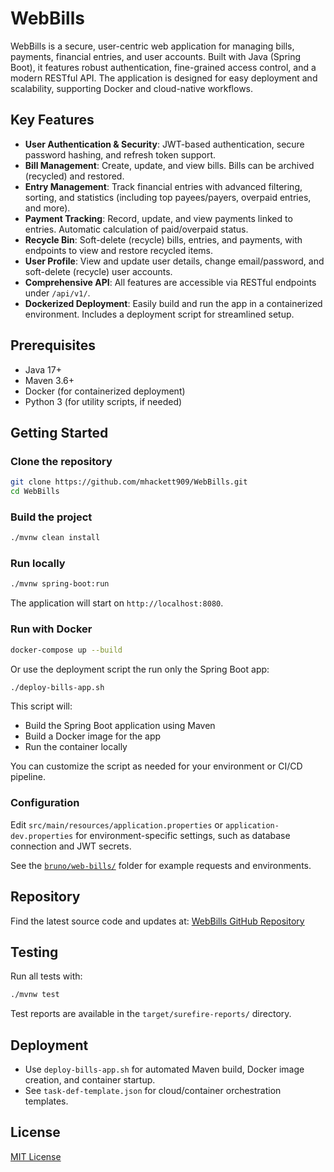 # WebBills

WebBills is a secure, user-centric web application for managing bills, payments, financial entries, and user accounts. Built with Java (Spring Boot), it features robust authentication, fine-grained access control, and a modern RESTful API. The application is designed for easy deployment and scalability, supporting Docker and cloud-native workflows.

## Key Features

- **User Authentication & Security**: JWT-based authentication, secure password hashing, and refresh token support.
- **Bill Management**: Create, update, and view bills. Bills can be archived (recycled) and restored.
- **Entry Management**: Track financial entries with advanced filtering, sorting, and statistics (including top payees/payers, overpaid entries, and more).
- **Payment Tracking**: Record, update, and view payments linked to entries. Automatic calculation of paid/overpaid status.
- **Recycle Bin**: Soft-delete (recycle) bills, entries, and payments, with endpoints to view and restore recycled items.
- **User Profile**: View and update user details, change email/password, and soft-delete (recycle) user accounts.
- **Comprehensive API**: All features are accessible via RESTful endpoints under `/api/v1/`.
- **Dockerized Deployment**: Easily build and run the app in a containerized environment. Includes a deployment script for streamlined setup.

## Prerequisites

- Java 17+
- Maven 3.6+
- Docker (for containerized deployment)
- Python 3 (for utility scripts, if needed)

## Getting Started

### Clone the repository

```sh
git clone https://github.com/mhackett909/WebBills.git
cd WebBills
```

### Build the project

```sh
./mvnw clean install
```

### Run locally

```sh
./mvnw spring-boot:run
```

The application will start on `http://localhost:8080`.

### Run with Docker

```sh
docker-compose up --build
```

Or use the deployment script the run only the Spring Boot app:

```sh
./deploy-bills-app.sh
```

This script will:
- Build the Spring Boot application using Maven
- Build a Docker image for the app
- Run the container locally

You can customize the script as needed for your environment or CI/CD pipeline.

### Configuration

Edit `src/main/resources/application.properties` or `application-dev.properties` for environment-specific settings, such as database connection and JWT secrets.

See the [`bruno/web-bills/`](bruno/web-bills/) folder for example requests and environments.

## Repository

Find the latest source code and updates at: [WebBills GitHub Repository](https://github.com/mhackett909/WebBills/)

## Testing

Run all tests with:

```sh
./mvnw test
```

Test reports are available in the `target/surefire-reports/` directory.

## Deployment

- Use `deploy-bills-app.sh` for automated Maven build, Docker image creation, and container startup.
- See `task-def-template.json` for cloud/container orchestration templates.

## License

[MIT License](LICENSE)


